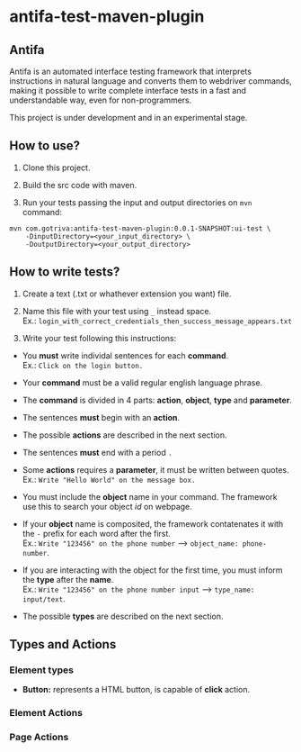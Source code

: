 # antifa-test-maven-plugin

## Antifa

Antifa is an automated interface testing framework that interprets instructions in natural language and converts them to webdriver commands, making it possible to write complete interface tests in a fast and understandable way, even for non-programmers.

This project is under development and in an experimental stage.

## How to use?

1. Clone this project.

2. Build the src code with maven.

3. Run your tests passing the input and output directories on `mvn` command:
```
mvn com.gotriva:antifa-test-maven-plugin:0.0.1-SNAPSHOT:ui-test \
    -DinputDirectory=<your_input_directory> \
    -DoutputDirectory=<your_output_directory>
```

## How to write tests?

1. Create a text (.txt or whathever extension you want) file.

2. Name this file with your test using `_` instead space.<br>
Ex.: `login_with_correct_credentials_then_success_message_appears.txt`

3. Write your test following this instructions:

- You **must** write individal sentences for each **command**.<br>
  Ex.: `Click on the login button.`

- Your **command** must be a valid regular english language phrase.

- The **command** is divided in 4 parts: **action**, **object**, **type** and **parameter**.

- The sentences **must** begin with an **action**.

- The possible **actions** are described in the next section.

- The sentences **must** end with a period `.`

- Some **actions** requires a **parameter**, it must be written between quotes.<br>
  Ex.: `Write "Hello World" on the message box.`
  
- You must include the **object** name in your command. The framework use this to search your object *id* on webpage.

- If your **object** name is composited, the framework contatenates it with the `-` prefix for each word after the first.<br>
  Ex.: `Write "123456" on the phone number` --> `object_name: phone-number`.

- If you are interacting with the object for the first time, you must inform the **type** after the **name**.<br>
  Ex.: `Write "123456" on the phone number input` --> `type_name: input/text`.

- The possible **types** are described on the next section.

## Types and Actions

### Element types

- **Button:** represents a HTML button, is capable of **click** action.

### Element Actions

### Page Actions
